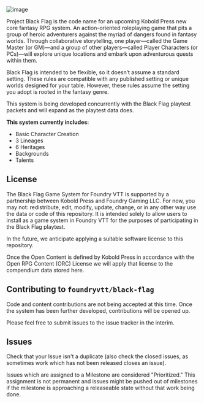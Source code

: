 ![image](https://user-images.githubusercontent.com/26660743/218602584-02b1af12-c8b4-4f06-ae25-0689bae5159b.png)

Project Black Flag is the code name for an upcoming Kobold Press new core fantasy RPG system. An action-oriented roleplaying game that pits a group of heroic adventurers against the myriad of dangers found in fantasy worlds. Through collaborative storytelling, one player—called the Game Master (or GM)—and  a group of other players—called Player Characters (or PCs)—will  explore unique locations and embark upon adventurous quests within them.

Black Flag is intended to be flexible, so it doesn’t assume a standard setting. These rules are compatible with any published setting or unique worlds designed for your table. However, these rules assume the setting you adopt is rooted in the fantasy genre. 

This system is being developed concurrently with the Black Flag playtest packets and will expand as the playtest data does.

**This system currently includes:**
- Basic Character Creation
- 3 Lineages
- 6 Heritages
- Backgrounds
- Talents

## License
The Black Flag Game System for Foundry VTT is supported by a partnership between Kobold Press and Foundry Gaming LLC. For now, you may not: redistribute, edit, modify, update, change, or in any other way use the data or code of this repository. It is intended solely to allow users to install as a game system in Foundry VTT for the purposes of participating in the Black Flag playtest.

In the future, we anticipate applying a suitable software license to this repository. 

Once the Open Content is defined by Kobold Press in accordance with the Open RPG Content (ORC) License we will apply that license to the compendium data stored here.

## Contributing to `foundryvtt/black-flag`

Code and content contributions are not being accepted at this time. Once the system has been further developed, contributions will be opened up.

Please feel free to submit issues to the issue tracker in the interim. 

## Issues

Check that your Issue isn't a duplicate (also check the closed issues, as sometimes work which has not been released closes an issue).

Issues which are assigned to a Milestone are considered "Prioritized." This assignment is not permanent and issues might be pushed out of milestones if the milestone is approaching a releaseable state without that work being done.
